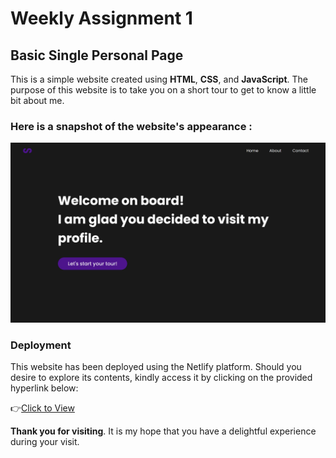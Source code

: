 # **Weekly Assignment 1**

## **Basic Single Personal Page**

This is a simple website created using **HTML**, **CSS**, and **JavaScript**. The purpose of this website is to take you on a short tour to get to know a little bit about me.

### **Here is a snapshot of the website's appearance :**

![Web Appearance](/images/snapshot.png)

### **Deployment**
This website has been deployed using the Netlify platform. Should you desire to explore its contents, kindly access it by clicking on the provided hyperlink below:

👉[Click to View](https://sigitwie.netlify.app/)

**Thank you for visiting**. It is my hope that you have a delightful experience during your visit.